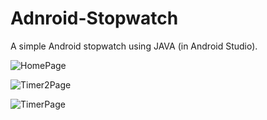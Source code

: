 # Adnroid-Stopwatch
A simple Android stopwatch using JAVA (in Android Studio).

![HomePage](https://user-images.githubusercontent.com/109679563/180621359-f682f3d5-8290-4629-8185-a93597612cfa.png)

![Timer2Page](https://user-images.githubusercontent.com/109679563/180621363-55d852c9-c94d-4c01-b4b4-4ff4e380c8ca.png)

![TimerPage](https://user-images.githubusercontent.com/109679563/180621366-4c77a7b2-9f05-401c-ac01-1e959eb942df.png)
